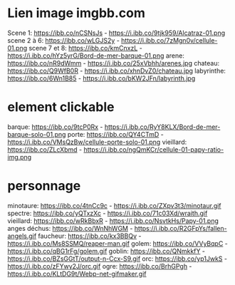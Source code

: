 # Lien image imgbb.com
Scene 1: https://ibb.co/nCSNsJs - https://i.ibb.co/9tjk959/Alcatraz-01.png
scene 2 à 6: https://ibb.co/wLGJS2y - https://i.ibb.co/7zMgn0v/cellule-01.png
scene 7 et 8: https://ibb.co/kmCnxzL - https://i.ibb.co/hYz5yrG/Bord-de-mer-barque-01.png
arene: https://ibb.co/nR9dWmm - https://i.ibb.co/25xVbhh/arenes.jpg
chateau: https://ibb.co/Q9WfB0R - https://i.ibb.co/xhnDvZ0/chateau.jpg
labyrinthe: https://ibb.co/6Wn1B85 - https://i.ibb.co/bKW2JFn/labyrinth.jpg

# element clickable
barque: https://ibb.co/9tcP0Rx - https://i.ibb.co/RyY8KLX/Bord-de-mer-barque-solo-01.png
porte: https://ibb.co/QY4CTmD - https://i.ibb.co/VMsQzBw/cellule-porte-solo-01.png
vieillard: https://ibb.co/ZLcXbmd - https://i.ibb.co/ngQmKCr/cellule-01-papy-ratio-img.png

# personnage
minotaure: https://ibb.co/4tnCc9c - https://i.ibb.co/ZXpv3t3/minotaur.gif
spectre: https://ibb.co/yQTxzXc - https://i.ibb.co/71c03Xd/wraith.gif
vieillard: https://ibb.co/wRkBbxR - https://i.ibb.co/NsvtkHs/Papy-01.png
anges déchus: https://ibb.co/WnNhWGM - https://i.ibb.co/R2GFpYs/fallen-angels.gif
faucheur: https://ibb.co/kx3BBQv - https://i.ibb.co/Ms8SSMQ/reaper-man.gif
golem: https://ibb.co/VVyBqpC - https://i.ibb.co/qBG1rFg/golem.gif
goblin: https://ibb.co/QNmkkfY - https://i.ibb.co/BZsGGtT/output-n-Ccx-S9.gif
orc: https://ibb.co/yp1JwkS - https://i.ibb.co/zFYwy2J/orc.gif
ogre: https://ibb.co/BrhGPgh - https://i.ibb.co/KLtDG9t/Webp-net-gifmaker.gif